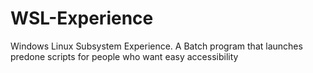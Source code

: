 # WSL-Experience
Windows Linux Subsystem Experience. A Batch program that launches predone scripts for people who want easy accessibility 
